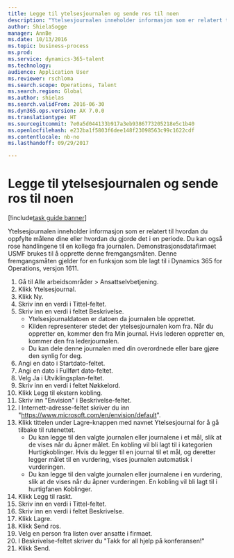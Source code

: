 ```yaml
--- 
title: Legge til ytelsesjournalen og sende ros til noen
description: "Ytelsesjournalen inneholder informasjon som er relatert til hvordan du oppfylte målene dine eller hvordan du gjorde det i en periode."
author: ShielaSogge
manager: AnnBe
ms.date: 10/13/2016
ms.topic: business-process
ms.prod: 
ms.service: dynamics-365-talent
ms.technology: 
audience: Application User
ms.reviewer: rschloma
ms.search.scope: Operations, Talent
ms.search.region: Global
ms.author: shielas
ms.search.validFrom: 2016-06-30
ms.dyn365.ops.version: AX 7.0.0
ms.translationtype: HT
ms.sourcegitcommit: 7e0a5d044133b917a3eb9386773205218e5c1b40
ms.openlocfilehash: e232ba1f5803f6dee148f23098563c99c1622cdf
ms.contentlocale: nb-no
ms.lasthandoff: 09/29/2017

---
```

# <a name="add-to-your-performance-journal-and-send-praise-to-someone"></a>Legge til ytelsesjournalen og sende ros til noen

[!include[task guide banner](../../includes/task-guide-banner.md)]

Ytelsesjournalen inneholder informasjon som er relatert til hvordan du oppfylte målene dine eller hvordan du gjorde det i en periode. Du kan også rose handlingene til en kollega fra journalen. Demonstrasjonsdatafirmaet USMF brukes til å opprette denne fremgangsmåten. Denne fremgangsmåten gjelder for en funksjon som ble lagt til i Dynamics 365 for Operations, versjon 1611.

1. Gå til Alle arbeidsområder > Ansattselvbetjening.
2. Klikk Ytelsesjournal.
3. Klikk Ny.
4. Skriv inn en verdi i Tittel-feltet.
5. Skriv inn en verdi i feltet Beskrivelse.
    * Ytelsesjournaldatoen er datoen da journalen ble opprettet.  
    * Kilden representerer stedet der ytelsesjournalen kom fra. Når du oppretter en, kommer den fra Min journal. Hvis lederen oppretter en, kommer den fra lederjournalen.  
    * Du kan dele denne journalen med din overordnede eller bare gjøre den synlig for deg.  
6. Angi en dato i Startdato-feltet.
7. Angi en dato i Fullført dato-feltet.
8. Velg Ja i Utviklingsplan-feltet.
9. Skriv inn en verdi i feltet Nøkkelord.
10. Klikk Legg til ekstern kobling.
11. Skriv inn "Envision" i Beskrivelse-feltet.
12. I Internett-adresse-feltet skriver du inn "https://www.microsoft.com/en/envision/default".
13. Klikk tittelen under Lagre-knappen med navnet Ytelsesjournal for å gå tilbake til rutenettet.
    * Du kan legge til den valgte journalen eller journalene i et mål, slik at de vises når du åpner målet. En kobling vil bli lagt til i kategorien Hurtigkoblinger. Hvis du legger til en journal til et mål, og deretter legger målet til en vurdering, vises journalen automatisk i vurderingen.  
    * Du kan legge til den valgte journalen eller journalene i en vurdering, slik at de vises når du åpner vurderingen.    En kobling vil bli lagt til i hurtigfanen Koblinger.  
14. Klikk Legg til raskt.
15. Skriv inn en verdi i Tittel-feltet.
16. Skriv inn en verdi i feltet Beskrivelse.
17. Klikk Lagre.
18. Klikk Send ros.
19. Velg en person fra listen over ansatte i firmaet.
20. I Beskrivelse-feltet skriver du "Takk for all hjelp på konferansen!"
21. Klikk Send.


